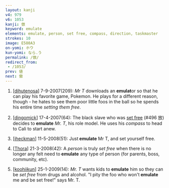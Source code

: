 ```yaml
---
layout: kanji
v4: 979
v6: 1053
kanji: 倣
keyword: emulate
elements: emulate, person, set free, compass, direction, taskmaster
strokes: 10
image: E580A3
on-yomi: ホウ
kun-yomi: なら.う
permalink: /倣/
redirect_from:
 - /1053/
prev: 値
next: 傲
---
```


1) [<a href="http://kanji.koohii.com/profile/dihutenosa">dihutenosa</a>] 7-9-2007(209): <em>Mr T</em> downloads an <strong>emulat</strong>or so that he can play his favorite game, Pokemon. He plays for a different reason, though - he hates to see them poor little foos in the ball so he spends his entire time <em>setting them free</em>.

2) [<a href="http://kanji.koohii.com/profile/dingomick">dingomick</a>] 17-4-2007(64): The black slave who was <a href="../v4/496.html">set free</a> (#496 放) decides to<strong> emulate</strong> <em>Mr. T</em>, his role model. He uses his <em>compass</em> to head to Cali to start anew.

3) [<a href="http://kanji.koohii.com/profile/iheckman">iheckman</a>] 11-5-2008(51): Just<strong> emulate</strong> Mr T, and set yourself free.

4) [<a href="http://kanji.koohii.com/profile/Thora">Thora</a>] 21-3-2008(42): A <em>person</em> is truly <em>set free</em> when there is no longer any felt need to<strong> emulate</strong> any type of person (for parents, boss, community, etc).

5) [<a href="http://kanji.koohii.com/profile/koohiikun">koohiikun</a>] 25-1-2009(14): <em>Mr. T</em> wants kids to<strong> emulate</strong> him so they can be <em>set free</em> from drugs and alcohol. &quot;I pity the foo who won&#039;t<strong> emulate</strong> me and be set free!&quot; says Mr. T.

